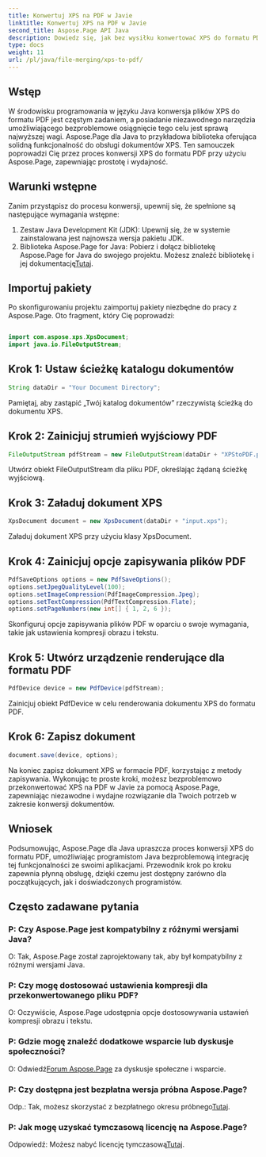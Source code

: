 ```yaml
---
title: Konwertuj XPS na PDF w Javie
linktitle: Konwertuj XPS na PDF w Javie
second_title: Aspose.Page API Java
description: Dowiedz się, jak bez wysiłku konwertować XPS do formatu PDF w Javie za pomocą Aspose.Page. Postępuj zgodnie z naszym przewodnikiem krok po kroku, aby efektywnie konwertować dokumenty.
type: docs
weight: 11
url: /pl/java/file-merging/xps-to-pdf/
---
```

## Wstęp
W środowisku programowania w języku Java konwersja plików XPS do formatu PDF jest częstym zadaniem, a posiadanie niezawodnego narzędzia umożliwiającego bezproblemowe osiągnięcie tego celu jest sprawą najwyższej wagi. Aspose.Page dla Java to przykładowa biblioteka oferująca solidną funkcjonalność do obsługi dokumentów XPS. Ten samouczek poprowadzi Cię przez proces konwersji XPS do formatu PDF przy użyciu Aspose.Page, zapewniając prostotę i wydajność.
## Warunki wstępne
Zanim przystąpisz do procesu konwersji, upewnij się, że spełnione są następujące wymagania wstępne:
1. Zestaw Java Development Kit (JDK): Upewnij się, że w systemie zainstalowana jest najnowsza wersja pakietu JDK.
2.  Biblioteka Aspose.Page for Java: Pobierz i dołącz bibliotekę Aspose.Page for Java do swojego projektu. Możesz znaleźć bibliotekę i jej dokumentację[Tutaj](https://reference.aspose.com/page/java/).
## Importuj pakiety
Po skonfigurowaniu projektu zaimportuj pakiety niezbędne do pracy z Aspose.Page. Oto fragment, który Cię poprowadzi:
```java

import com.aspose.xps.XpsDocument;
import java.io.FileOutputStream;
```
## Krok 1: Ustaw ścieżkę katalogu dokumentów
```java
String dataDir = "Your Document Directory";
```
Pamiętaj, aby zastąpić „Twój katalog dokumentów” rzeczywistą ścieżką do dokumentu XPS.
## Krok 2: Zainicjuj strumień wyjściowy PDF
```java
FileOutputStream pdfStream = new FileOutputStream(dataDir + "XPStoPDF.pdf");
```
Utwórz obiekt FileOutputStream dla pliku PDF, określając żądaną ścieżkę wyjściową.
## Krok 3: Załaduj dokument XPS
```java
XpsDocument document = new XpsDocument(dataDir + "input.xps");
```
Załaduj dokument XPS przy użyciu klasy XpsDocument.
## Krok 4: Zainicjuj opcje zapisywania plików PDF
```java
PdfSaveOptions options = new PdfSaveOptions();
options.setJpegQualityLevel(100);
options.setImageCompression(PdfImageCompression.Jpeg);
options.setTextCompression(PdfTextCompression.Flate);
options.setPageNumbers(new int[] { 1, 2, 6 });
```
Skonfiguruj opcje zapisywania plików PDF w oparciu o swoje wymagania, takie jak ustawienia kompresji obrazu i tekstu.
## Krok 5: Utwórz urządzenie renderujące dla formatu PDF
```java
PdfDevice device = new PdfDevice(pdfStream);
```
Zainicjuj obiekt PdfDevice w celu renderowania dokumentu XPS do formatu PDF.
## Krok 6: Zapisz dokument
```java
document.save(device, options);
```
Na koniec zapisz dokument XPS w formacie PDF, korzystając z metody zapisywania.
Wykonując te proste kroki, możesz bezproblemowo przekonwertować XPS na PDF w Javie za pomocą Aspose.Page, zapewniając niezawodne i wydajne rozwiązanie dla Twoich potrzeb w zakresie konwersji dokumentów.
## Wniosek
Podsumowując, Aspose.Page dla Java upraszcza proces konwersji XPS do formatu PDF, umożliwiając programistom Java bezproblemową integrację tej funkcjonalności ze swoimi aplikacjami. Przewodnik krok po kroku zapewnia płynną obsługę, dzięki czemu jest dostępny zarówno dla początkujących, jak i doświadczonych programistów.
## Często zadawane pytania
### P: Czy Aspose.Page jest kompatybilny z różnymi wersjami Java?
O: Tak, Aspose.Page został zaprojektowany tak, aby był kompatybilny z różnymi wersjami Java.
### P: Czy mogę dostosować ustawienia kompresji dla przekonwertowanego pliku PDF?
O: Oczywiście, Aspose.Page udostępnia opcje dostosowywania ustawień kompresji obrazu i tekstu.
### P: Gdzie mogę znaleźć dodatkowe wsparcie lub dyskusje społeczności?
 O: Odwiedź[Forum Aspose.Page](https://forum.aspose.com/c/page/39) za dyskusje społeczne i wsparcie.
### P: Czy dostępna jest bezpłatna wersja próbna Aspose.Page?
 Odp.: Tak, możesz skorzystać z bezpłatnego okresu próbnego[Tutaj](https://releases.aspose.com/).
### P: Jak mogę uzyskać tymczasową licencję na Aspose.Page?
 Odpowiedź: Możesz nabyć licencję tymczasową[Tutaj](https://purchase.aspose.com/temporary-license/).